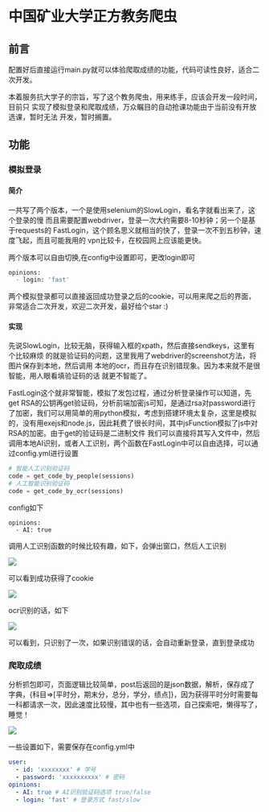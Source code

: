 # 中国矿业大学正方教务爬虫

## 前言

配置好后直接运行main.py就可以体验爬取成绩的功能，代码可读性良好，适合二次开发。

本着服务抗大学子的宗旨，写了这个教务爬虫，用来练手，应该会开发一段时间，目前只
实现了模拟登录和爬取成绩，万众瞩目的自动抢课功能由于当前没有开放选课，暂时无法
开发，暂时搁置。

## 功能

### 模拟登录

#### 简介
一共写了两个版本，一个是使用selenium的SlowLogin，看名字就看出来了，这个登录的慢
而且需要配置webdriver，登录一次大约需要8-10秒钟；另一个是基于requests的
FastLogin，这个顾名思义就相当的快了，登录一次不到五秒钟，速度飞起，而且可能我用的
vpn比较卡，在校园网上应该能更快。

两个版本可以自由切换,在config中设置即可，更改login即可

```python
opinions:
  - login: 'fast'
```

两个模拟登录都可以直接返回成功登录之后的cookie，可以用来爬之后的界面，非常适合二次开发，欢迎二次开发，最好给个star :)

#### 实现
先说SlowLogin，比较无脑，获得输入框的xpath，然后直接sendkeys，这里有个比较麻烦
的就是验证码的问题，这里我用了webdriver的screenshot方法，将图片保存到本地，然后调用
本地的ocr，而且存在识别错现象。因为本来就不是很智能，用人眼看填验证码的话
就更不智能了。

FastLogin这个就非常智能，模拟了发包过程，通过分析登录操作可以知道，先get RSA的公钥再get验证码，分析前端加密js可知，是通过rsa对password进行了加密，我们可以用简单的用python模拟，考虑到搭建环境太复杂，这里是模拟的，没有用exejs和node.js，因此耗费了很长时间，其中jsFunction模拟了js中对RSA的加密。由于get的验证码是二进制文件
我们可以直接将其写入文件中，然后调用本地AI识别，或者人工识别，两个函数在FastLogin中可以自由选择，可以通过config.yml进行设置

```python
# 智能人工识别验证码
code = get_code_by_people(sessions)
# 人工智能识别验证码
code = get_code_by_ocr(sessions)
```
config如下
```
opinions:
  - AI: true
```
调用人工识别函数的时候比较有趣，如下，会弹出窗口，然后人工识别

![](https://my-photos-test.oss-cn-hangzhou.aliyuncs.com/2021/20210916224421.png)

可以看到成功获得了cookie

![](https://my-photos-test.oss-cn-hangzhou.aliyuncs.com/2021/20210916224809.png)

ocr识别的话，如下

![](https://my-photos-test.oss-cn-hangzhou.aliyuncs.com/2021/20210916225044.png)

可以看到，只识别了一次，如果识别错误的话，会自动重新登录，直到登录成功

### 爬取成绩

分析抓包即可，页面逻辑比较简单，post后返回的是json数据，解析，保存成了字典，{科目=>[平时分，期末分，总分，学分，绩点]}，因为获得平时分时需要每一科都请求一次，因此速度比较慢，其中也有一些选项，自己探索吧，懒得写了，睡觉！

![](https://my-photos-test.oss-cn-hangzhou.aliyuncs.com/2021/20210916230422.png)

一些设置如下，需要保存在config.yml中
```yaml
user:
  - id: 'xxxxxxxx' # 学号
  - password: 'xxxxxxxxxx' # 密码
opinions:
  - AI: true # AI识别验证码选项 true/false
  - login: 'fast' # 登录方式 fast/slow
```